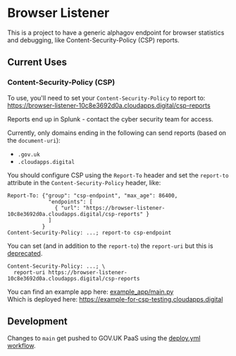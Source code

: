 # Browser Listener

This is a project to have a generic alphagov endpoint for browser statistics
and debugging, like Content-Security-Policy (CSP) reports.

## Current Uses

### Content-Security-Policy (CSP)

To use, you'll need to set your `Content-Security-Policy` to report to:  
https://browser-listener-10c8e3692d0a.cloudapps.digital/csp-reports

Reports end up in Splunk - contact the cyber security team for access.

Currently, only domains ending in the following can send reports
(based on the `document-uri`):
- `.gov.uk`
- `.cloudapps.digital`


You should configure CSP using the `Report-To` header and set the `report-to`
attribute in the `Content-Security-Policy` header, like:

```
Report-To: {"group": "csp-endpoint", "max_age": 86400,
             "endpoints": [
               { "url": "https://browser-listener-10c8e3692d0a.cloudapps.digital/csp-reports" }
             ]
           }
Content-Security-Policy: ...; report-to csp-endpoint
```

You can set (and in addition to the `report-to`) the `report-uri` but this is
[deprecated].
```
Content-Security-Policy: ...; \
  report-uri https://browser-listener-10c8e3692d0a.cloudapps.digital/csp-reports
```

You can find an example app here: [example_app/main.py](example_app/main.py)  
Which is deployed here: https://example-for-csp-testing.cloudapps.digital

## Development

Changes to `main` get pushed to GOV.UK PaaS using the [deploy.yml workflow].


[deploy.yml workflow]: .github/workflows/deploy.yml
[deprecated]: https://developer.mozilla.org/en-US/docs/Web/HTTP/Headers/Content-Security-Policy/report-uri
